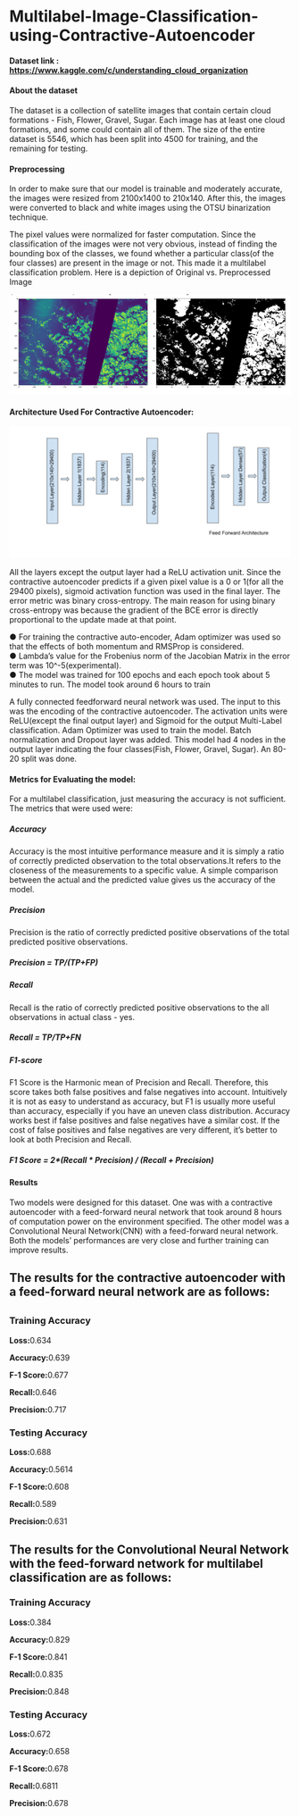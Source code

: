 # Multilabel-Image-Classification-using-Contractive-Autoencoder

#### Dataset link : https://www.kaggle.com/c/understanding_cloud_organization
#### About the dataset
<p>The dataset is a collection of satellite images that contain certain cloud formations - Fish, Flower,
Gravel, Sugar. Each image has at least one cloud formations, and some could contain all of them.
The size of the entire dataset is 5546, which has been split into 4500 for training, and the remaining
for testing.</p>

#### Preprocessing
<p>In order to make sure that our model is trainable and moderately accurate, the images were resized
from 2100x1400 to 210x140. After this, the images were converted to black and white images using
the OTSU binarization technique.</p>
<p>The pixel values were normalized for faster computation. Since the classification of the images were
not very obvious, instead of finding the bounding box of the classes, we found whether a particular
class(of the four classes) are present in the image or not. This made it a multilabel classification
problem. Here is a depiction of Original vs. Preprocessed Image</p>
<img src = "./image/Image.png"></img>

#### Architecture Used For Contractive Autoencoder:
<img src = "./image/Architecture.png"></img>
<p>All the layers except the output layer had a ReLU activation unit. Since the contractive autoencoder
predicts if a given pixel value is a 0 or 1(for all the 29400 pixels), sigmoid activation function was used
in the final layer. The error metric was binary cross-entropy. The main reason for using binary
cross-entropy was because the gradient of the BCE error is directly proportional to the update made
at that point.</p>
● For training the contractive auto-encoder, Adam optimizer was used so that the effects of both
momentum and RMSProp is considered.<br>
● Lambda’s value for the Frobenius norm of the Jacobian Matrix in the error term was
10^-5(experimental).<br>
● The model was trained for 100 epochs and each epoch took about 5 minutes to run. The
model took around 6 hours to train<br>
<p>
A fully connected feedforward neural network was used. The input to this was the encoding of the
contractive autoencoder. The activation units were ReLU(except the final output layer) and Sigmoid
for the output Multi-Label classification. Adam Optimizer was used to train the model. Batch
normalization and Dropout layer was added. This model had 4 nodes in the output layer indicating the
four classes(Fish, Flower, Gravel, Sugar). An 80-20 split was done.</p>


#### Metrics for Evaluating the model:
</p>For a multilabel classification, just measuring the accuracy is not sufficient. The metrics that were
used were:</p>
<h5>Accuracy</h5> <p>Accuracy is the most intuitive performance measure and it is simply a ratio of correctly
predicted observation to the total observations.It refers to the closeness of the measurements to a
specific value. A simple comparison between the actual and the predicted value gives us the accuracy
of the model.</p>
<h5>Precision</h5> <p>Precision is the ratio of correctly predicted positive observations of the total predicted
positive observations.</p>
<h5>Precision = TP/(TP+FP)</h5>
<h5>Recall</h5><p> Recall is the ratio of correctly predicted positive observations to the all observations in actual
class - yes.</p>
<h5>Recall = TP/TP+FN</h5>
<h5>F1-score</h5><p>F1 Score is the Harmonic mean of Precision and Recall. Therefore, this score takes both
false positives and false negatives into account. Intuitively it is not as easy to understand as accuracy,
but F1 is usually more useful than accuracy, especially if you have an uneven class distribution.
Accuracy works best if false positives and false negatives have a similar cost. If the cost of false
positives and false negatives are very different, it’s better to look at both Precision and Recall.</p>
<h5>F1 Score = 2*(Recall * Precision) / (Recall + Precision)</h5>


#### Results
<p>Two models were designed for this dataset. One was with a contractive autoencoder with a
feed-forward neural network that took around 8 hours of computation power on the environment
specified. The other model was a Convolutional Neural Network(CNN) with a feed-forward neural
network. Both the models’ performances are very close and further training can improve results.
<h2>The results for the contractive autoencoder with a feed-forward neural network are as follows:<h2>
<h3> Training Accuracy</h3>
<p><b>Loss:</b>0.634</p>
<p><b>Accuracy:</b>0.639</p>
<p><b>F-1 Score:</b>0.677</p>
<p><b>Recall:</b>0.646</p>
<p><b>Precision:</b>0.717</p>
<h3> Testing Accuracy</h3>
<p><b>Loss:</b>0.688</p>
<p><b>Accuracy:</b>0.5614</p>
<p><b>F-1 Score:</b>0.608</p>
<p><b>Recall:</b>0.589</p>
<p><b>Precision:</b>0.631</p>

<h2>The results for the Convolutional Neural Network with the feed-forward network for multilabel
classification are as follows:</h2>
<h3> Training Accuracy</h3>
<p><b>Loss:</b>0.384</p>
<p><b>Accuracy:</b>0.829</p>
<p><b>F-1 Score:</b>0.841</p>
<p><b>Recall:</b>0.0.835</p>
<p><b>Precision:</b>0.848</p>

<h3> Testing Accuracy</h3>
<p><b>Loss:</b>0.672</p>
<p><b>Accuracy:</b>0.658</p>
<p><b>F-1 Score:</b>0.678</p>
<p><b>Recall:</b>0.6811</p>
<p><b>Precision:</b>0.678</p>
